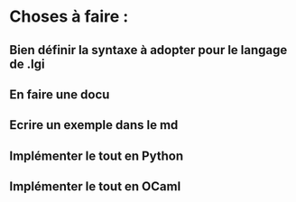 # Choses à faire : 

## Bien définir la syntaxe à adopter pour le langage de .lgi
## En faire une docu
## Ecrire un exemple dans le md
## Implémenter le tout en Python
## Implémenter le tout en OCaml